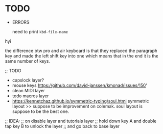 # TODO

- ERRORS

    need to print `kbd-file-name`

hyi

the difference btw pro and air keyboard is that they replaced the paragraph key and
made the left shift key into one which means that in the end it is the same number of keys.


;; TODO

- capslock layer?
- mouse keys https://github.com/david-janssen/kmonad/issues/150'
- clean MIDI layer
- todo macros layer
- https://kennetchaz.github.io/symmetric-typing/soul.html
    symmetric layout >> suppose to be improvement on colemak.
        soul layout is suppose to be the best one.

;; IDEA: 
;;  on disable layer and tutorials layer
;;  hold down key A and double tap key B to unlock the layer
;;  and go back to base layer

